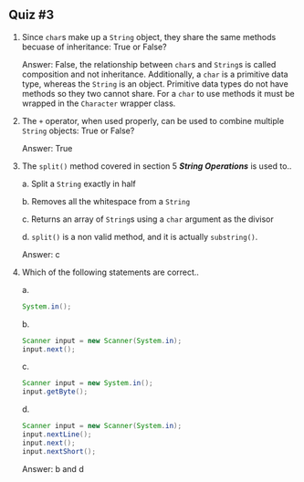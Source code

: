 ## Quiz #3

1. Since `char`s make up a `String` object, they share the same methods becuase of inheritance: True or False?

   Answer: False, the relationship between `char`s and `String`s is called composition and not inheritance. Additionally, a `char` is a primitive data type, whereas the `String` is an object. Primitive data types do not have methods so they two cannot share. For a `char` to use methods it must be wrapped in the `Character` wrapper class. 

2. The `+` operator, when used properly, can be used to combine multiple `String` objects: True or False?

   Answer: True

3. The `split()` method covered in section 5 ***String Operations*** is used to..

   a. Split a `String` exactly in half

   b. Removes all the whitespace from a `String`

   c. Returns an array of `String`s using a `char` argument as the divisor

   d. `split()` is a non valid method, and it is actually `substring()`. 

   Answer: c

4. Which of the following statements are correct..

   a. 

   ```java
   System.in();
   ```

   b. 

   ```java
   Scanner input = new Scanner(System.in);
   input.next();
   ```

   c. 

   ```java
   Scanner input = new System.in();
   input.getByte();
   ```

   d. 

   ```java
   Scanner input = new Scanner(System.in);
   input.nextLine();
   input.next();
   input.nextShort();
   ```

   Answer: b and d